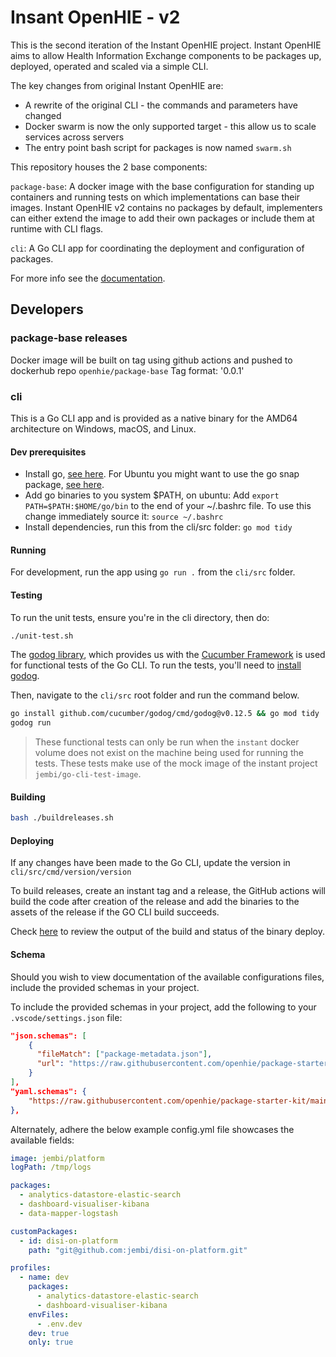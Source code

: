 # Insant OpenHIE - v2

This is the second iteration of the Instant OpenHIE project. Instant OpenHIE aims to allow Health Information Exchange components to be packages up, deployed, operated and scaled via a simple CLI.

The key changes from original Instant OpenHIE are:

* A rewrite of the original CLI - the commands and parameters have changed
* Docker swarm is now the only supported target - this allow us to scale services across servers
* The entry point bash script for packages is now named `swarm.sh`

This repository houses the 2 base components:

`package-base`: A docker image with the base configuration for standing up containers and running tests on which implementations can base their images. Instant OpenHIE v2 contains no packages by default, implementers can either extend the image to add their own packages or include them at runtime with CLI flags.

`cli`: A Go CLI app for coordinating the deployment and configuration of packages.

For more info see the [documentation](https://jembi.gitbook.io/instant-v2/).

## Developers

### package-base releases

Docker image will be built on tag using github actions and pushed to dockerhub repo `openhie/package-base`
Tag format: '0.0.1'

### cli

This is a Go CLI app and is provided as a native binary for the AMD64 architecture on Windows, macOS, and Linux.

#### Dev prerequisites

* Install go, [see here](https://golang.org/doc/install). For Ubuntu you might want to use the go snap package, [see here](https://snapcraft.io/install/go/ubuntu).
* Add go binaries to you system \$PATH, on ubuntu: Add `export PATH=$PATH:$HOME/go/bin` to the end of your ~/.bashrc file. To use this change immediately source it: `source ~/.bashrc`
* Install dependencies, run this from the cli/src folder: `go mod tidy`

#### Running

For development, run the app using `go run .` from the `cli/src` folder.

#### Testing

To run the unit tests, ensure you're in the cli directory, then do:

```bash
./unit-test.sh
```

The [godog library](https://github.com/cucumber/godog), which provides us with the [Cucumber Framework](https://cucumber.io/) is used for functional tests of the Go CLI. To run the tests, you'll need to [install godog](https://github.com/cucumber/godog#install).

Then, navigate to the `cli/src` root folder and run the command below.

```bash
go install github.com/cucumber/godog/cmd/godog@v0.12.5 && go mod tidy
godog run
```

> These functional tests can only be run when the `instant` docker volume does not exist on the machine being used for running the tests. These tests make use of the mock image of the instant project `jembi/go-cli-test-image`.

#### Building

```sh
bash ./buildreleases.sh
```

#### Deploying

If any changes have been made to the Go CLI, update the version in `cli/src/cmd/version/version`

To build releases, create an instant tag and a release, the GitHub actions will build the code after creation of the release and add the binaries to the assets of the release if the GO CLI build succeeds.

Check [here](https://github.com/openhie/instant/actions/new) to review the output of the build and status of the binary deploy.

#### Schema

Should you wish to view documentation of the available configurations files, include the provided schemas in your project.

To include the provided schemas in your project, add the following to your `.vscode/settings.json` file:

```json
"json.schemas": [
    {
      "fileMatch": ["package-metadata.json"],
      "url": "https://raw.githubusercontent.com/openhie/package-starter-kit/main/schema/package-metadata.schema.json"
    }
],
"yaml.schemas": {
    "https://raw.githubusercontent.com/openhie/package-starter-kit/main/schema/config.schema.json": "config.yml"
},
```

Alternately, adhere the below example config.yml file showcases the available fields:

```yml
image: jembi/platform
logPath: /tmp/logs

packages:
  - analytics-datastore-elastic-search
  - dashboard-visualiser-kibana
  - data-mapper-logstash

customPackages:
  - id: disi-on-platform
    path: "git@github.com:jembi/disi-on-platform.git"

profiles:
  - name: dev
    packages:
      - analytics-datastore-elastic-search
      - dashboard-visualiser-kibana
    envFiles:
      - .env.dev
    dev: true
    only: true
```
